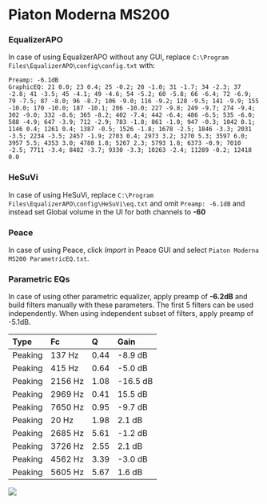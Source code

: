 # Piaton Moderna MS200

### EqualizerAPO
In case of using EqualizerAPO without any GUI, replace `C:\Program Files\EqualizerAPO\config\config.txt`
with:
```
Preamp: -6.1dB
GraphicEQ: 21 0.0; 23 0.4; 25 -0.2; 28 -1.0; 31 -1.7; 34 -2.3; 37 -2.8; 41 -3.5; 45 -4.1; 49 -4.6; 54 -5.2; 60 -5.8; 66 -6.4; 72 -6.9; 79 -7.5; 87 -8.0; 96 -8.7; 106 -9.0; 116 -9.2; 128 -9.5; 141 -9.9; 155 -10.0; 170 -10.0; 187 -10.1; 206 -10.0; 227 -9.8; 249 -9.7; 274 -9.4; 302 -9.0; 332 -8.6; 365 -8.2; 402 -7.4; 442 -6.4; 486 -6.5; 535 -6.0; 588 -4.9; 647 -3.9; 712 -2.9; 783 -1.8; 861 -1.0; 947 -0.3; 1042 0.1; 1146 0.4; 1261 0.4; 1387 -0.5; 1526 -1.8; 1678 -2.5; 1846 -3.3; 2031 -3.5; 2234 -3.5; 2457 -1.9; 2703 0.4; 2973 3.2; 3270 5.3; 3597 6.0; 3957 5.5; 4353 3.0; 4788 1.8; 5267 2.3; 5793 1.8; 6373 -0.9; 7010 -2.5; 7711 -3.4; 8482 -3.7; 9330 -3.3; 10263 -2.4; 11289 -0.2; 12418 0.0
```

### HeSuVi
In case of using HeSuVi, replace `C:\Program Files\EqualizerAPO\config\HeSuVi\eq.txt` and omit `Preamp:
-6.1dB` and instead set Global volume in the UI for both channels to **-60**

### Peace
In case of using Peace, click *Import* in Peace GUI and select `Piaton Moderna MS200 ParametricEQ.txt`.

### Parametric EQs
In case of using other parametric equalizer, apply preamp of **-6.2dB** and build filters manually
with these parameters. The first 5 filters can be used independently.
When using independent subset of filters, apply preamp of -5.1dB.

| Type    | Fc      |    Q | Gain     |
|:--------|:--------|:-----|:---------|
| Peaking | 137 Hz  | 0.44 | -8.9 dB  |
| Peaking | 415 Hz  | 0.64 | -5.0 dB  |
| Peaking | 2156 Hz | 1.08 | -16.5 dB |
| Peaking | 2969 Hz | 0.41 | 15.5 dB  |
| Peaking | 7650 Hz | 0.95 | -9.7 dB  |
| Peaking | 20 Hz   | 1.98 | 2.1 dB   |
| Peaking | 2685 Hz | 5.61 | -1.2 dB  |
| Peaking | 3726 Hz | 2.55 | 2.1 dB   |
| Peaking | 4562 Hz | 3.39 | -3.0 dB  |
| Peaking | 5605 Hz | 5.67 | 1.6 dB   |

![](https://raw.githubusercontent.com/jaakkopasanen/AutoEq/master/results/innerfidelity/sbaf-serious/Piaton%20Moderna%20MS200/Piaton%20Moderna%20MS200.png)